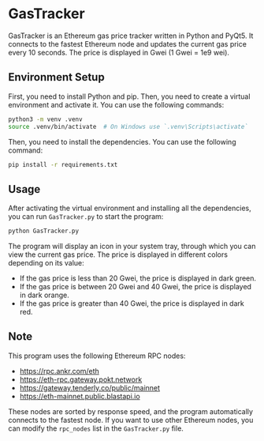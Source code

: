 # GasTracker

GasTracker is an Ethereum gas price tracker written in Python and PyQt5. It connects to the fastest Ethereum node and updates the current gas price every 10 seconds. The price is displayed in Gwei (1 Gwei = 1e9 wei).

## Environment Setup

First, you need to install Python and pip. Then, you need to create a virtual environment and activate it. You can use the following commands:

```bash
python3 -m venv .venv
source .venv/bin/activate  # On Windows use `.venv\Scripts\activate`
```

Then, you need to install the dependencies. You can use the following command:

```bash
pip install -r requirements.txt
```

## Usage

After activating the virtual environment and installing all the dependencies, you can run `GasTracker.py` to start the program:

```bash
python GasTracker.py
```

The program will display an icon in your system tray, through which you can view the current gas price. The price is displayed in different colors depending on its value:

- If the gas price is less than 20 Gwei, the price is displayed in dark green.
- If the gas price is between 20 Gwei and 40 Gwei, the price is displayed in dark orange.
- If the gas price is greater than 40 Gwei, the price is displayed in dark red.

## Note

This program uses the following Ethereum RPC nodes:

- https://rpc.ankr.com/eth
- https://eth-rpc.gateway.pokt.network
- https://gateway.tenderly.co/public/mainnet
- https://eth-mainnet.public.blastapi.io

These nodes are sorted by response speed, and the program automatically connects to the fastest node. If you want to use other Ethereum nodes, you can modify the `rpc_nodes` list in the `GasTracker.py` file.